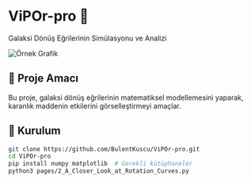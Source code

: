 # ViPOr-pro 🌌  
Galaksi Dönüş Eğrilerinin Simülasyonu ve Analizi  

![Örnek Grafik](https://i.ibb.co/7y0HY1r/rotation-curve.png)  

## 📖 Proje Amacı  
Bu proje, galaksi dönüş eğrilerinin matematiksel modellemesini yaparak, karanlık maddenin etkilerini görselleştirmeyi amaçlar.  

## 🚀 Kurulum  
```bash
git clone https://github.com/BulentKuscu/ViPOr-pro.git
cd ViPOr-pro
pip install numpy matplotlib  # Gerekli kütüphaneler
python3 pages/2_A_Closer_Look_at_Rotation_Curves.py
